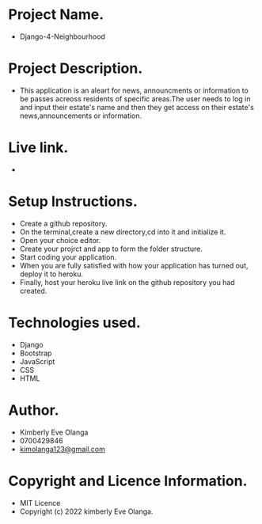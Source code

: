 # Project Name.
- Django-4-Neighbourhood

# Project Description.
- This application is an aleart for news, announcments or information to be passes acreoss residents of specific areas.The user needs to log in and input their estate's name and then they get access on their estate's news,announcements or information.

# Live link.
- 

# Setup Instructions.
- Create a github repository.
- On the terminal,create a new directory,cd into it and initialize it.
- Open your choice editor.
- Create your projrct and app to form the folder structure.
- Start coding your application.
- When you are fully satisfied with how your application has turned out, deploy it to heroku.
- Finally, host your heroku live link on the github repository you had created.

# Technologies used.
- Django
- Bootstrap
- JavaScript
- CSS
- HTML

# Author.
- Kimberly Eve Olanga
- 0700429846
- kimolanga123@gmail.com

# Copyright and Licence Information.
- MIT Licence
- Copyright (c) 2022 kimberly Eve Olanga.
